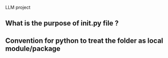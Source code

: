 LLM project

## What is the purpose of __init__.py file ?
## Convention for python to treat the folder as local module/package


